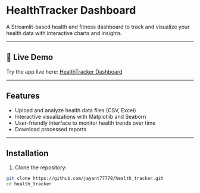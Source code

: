 # HealthTracker Dashboard

A Streamlit-based health and fitness dashboard to track and visualize your health data with interactive charts and insights.

---

## 🚀 Live Demo

Try the app live here: [HealthTracker Dashboard](https://healthtrackerdashboard.streamlit.app/)

---

## Features

- Upload and analyze health data files (CSV, Excel)
- Interactive visualizations with Matplotlib and Seaborn
- User-friendly interface to monitor health trends over time
- Download processed reports

---

## Installation

1. Clone the repository:

```bash
git clone https://github.com/jayant77778/health_tracker.git
cd health_tracker
